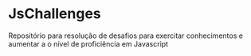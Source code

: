 # JsChallenges
Repositório para resolução de desafios para exercitar conhecimentos e aumentar a o nível de proficiência em Javascript

